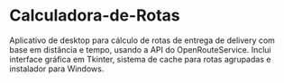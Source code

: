 # Calculadora-de-Rotas
Aplicativo de desktop para cálculo de rotas de entrega de delivery com base em distância e tempo, usando a API do OpenRouteService. Inclui interface gráfica em Tkinter, sistema de cache para rotas agrupadas e instalador para Windows.
